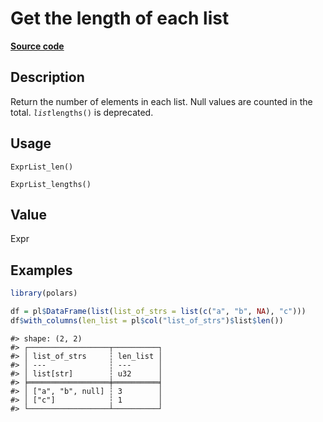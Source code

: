 

# Get the length of each list

[**Source code**](https://github.com/pola-rs/r-polars/tree/f1aede4d7d7f090c98651365a4120a8232503a4d/R/expr__list.R#L11)

## Description

Return the number of elements in each list. Null values are counted in
the total. <code style="white-space: pre;">$list$lengths()</code> is
deprecated.

## Usage

<pre><code class='language-R'>ExprList_len()

ExprList_lengths()
</code></pre>

## Value

Expr

## Examples

``` r
library(polars)

df = pl$DataFrame(list(list_of_strs = list(c("a", "b", NA), "c")))
df$with_columns(len_list = pl$col("list_of_strs")$list$len())
```

    #> shape: (2, 2)
    #> ┌──────────────────┬──────────┐
    #> │ list_of_strs     ┆ len_list │
    #> │ ---              ┆ ---      │
    #> │ list[str]        ┆ u32      │
    #> ╞══════════════════╪══════════╡
    #> │ ["a", "b", null] ┆ 3        │
    #> │ ["c"]            ┆ 1        │
    #> └──────────────────┴──────────┘
